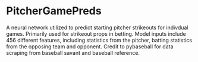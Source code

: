 # PitcherGamePreds

A neural network utilized to predict starting pitcher strikeouts for indivdual games. Primarily used for strikeout props in betting. Model inputs include 456 different features, including statistics from the pitcher, batting statistics from the opposing team and opponent. Credit to pybaseball for data scraping from baseball savant and baseball reference. 

